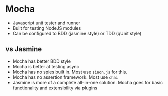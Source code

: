 Mocha
=====

- Javascript unit tester and runner
- Built for testing NodeJS modules
- Can be configured to BDD (jasmine style) or TDD (qUnit style)
 
vs Jasmine
----------

- Mocha has better BDD style
- Mocha is better at testing async
- Mocha has no spies built in. Most use `sinon.js` for this.
- Mocha has no assertion framework. Most use `chai`
- Jasmine is more of a complete all-in-one solution. Mocha goes for basic functionality and extensibility via plugins
